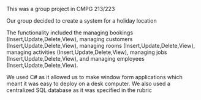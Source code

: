 This was a group project in CMPG 213/223

Our group decided to create a system for a holiday location

The functionality included the managing bookings (Insert,Update,Delete,View), managing customers (Insert,Update,Delete,View), managing rooms (Insert,Update,Delete,View), managing activities (Insert,Update,Delete,View), managing jobs (Insert,Update,Delete,View), and managing employees (Insert,Update,Delete,View).

We used C# as it allowed us to make window form applications which meant it was easy to deploy on a desk computer.
We also used a centralized SQL database as it was specified in the rubric
